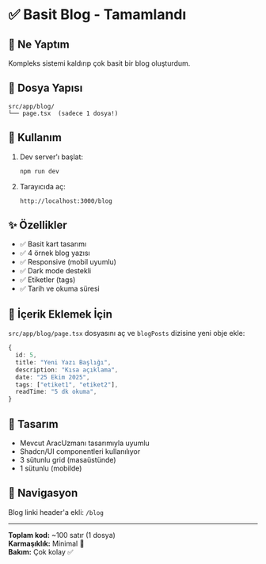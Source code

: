 # ✅ Basit Blog - Tamamlandı

## 🎯 Ne Yaptım

Kompleks sistemi kaldırıp çok basit bir blog oluşturdum.

## 📁 Dosya Yapısı

```
src/app/blog/
└── page.tsx  (sadece 1 dosya!)
```

## 🚀 Kullanım

1. Dev server'ı başlat:
   ```bash
   npm run dev
   ```

2. Tarayıcıda aç:
   ```
   http://localhost:3000/blog
   ```

## ✨ Özellikler

- ✅ Basit kart tasarımı
- ✅ 4 örnek blog yazısı
- ✅ Responsive (mobil uyumlu)
- ✅ Dark mode destekli
- ✅ Etiketler (tags)
- ✅ Tarih ve okuma süresi

## 📝 İçerik Eklemek İçin

`src/app/blog/page.tsx` dosyasını aç ve `blogPosts` dizisine yeni obje ekle:

```typescript
{
  id: 5,
  title: "Yeni Yazı Başlığı",
  description: "Kısa açıklama",
  date: "25 Ekim 2025",
  tags: ["etiket1", "etiket2"],
  readTime: "5 dk okuma",
}
```

## 🎨 Tasarım

- Mevcut AracUzmanı tasarımıyla uyumlu
- Shadcn/UI componentleri kullanılıyor
- 3 sütunlu grid (masaüstünde)
- 1 sütunlu (mobilde)

## 🔗 Navigasyon

Blog linki header'a ekli: `/blog`

---

**Toplam kod:** ~100 satır (1 dosya)  
**Karmaşıklık:** Minimal 🎉  
**Bakım:** Çok kolay ✅


